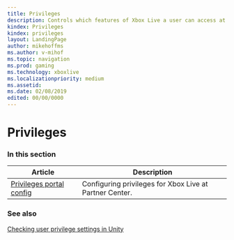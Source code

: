 ```yaml
---
title: Privileges
description: Controls which features of Xbox Live a user can access at a given point in time.
kindex: Privileges
kindex: privileges
layout: LandingPage
author: mikehoffms
ms.author: v-mihof
ms.topic: navigation
ms.prod: gaming
ms.technology: xboxlive
ms.localizationpriority: medium
ms.assetid:
ms.date: 02/08/2019
edited: 00/00/0000
---
```


# Privileges


### In this section

| Article | Description |
|---------|-------------|
| [Privileges portal config](config/live-privileges-config-nav.md) | Configuring privileges for Xbox Live at Partner Center. |


### See also

[Checking user privilege settings in Unity](../../../get-started/setup-ide/creators/unity-win10/live-check-privileges-unity.md)
